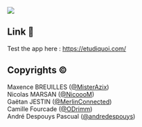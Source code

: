 ![](https://res.cloudinary.com/hf10ee93o/image/upload/v1648409477/etudiquoi-meta-image_tdbk4e.jpg)

## Link 🚀

Test the app here : https://etudiquoi.com/

## Copyrights ©

Maxence BREUILLES ([@MisterAzix](https://github.com/MisterAzix))<br />
Nicolas MARSAN ([@NicoooM](https://github.com/NicoooM))<br />
Gaëtan JESTIN ([@MerlinConnected](https://github.com/MerlinConnected))<br />
Camille Fourcade ([@ODrimm](https://github.com/ODrimm))<br />
André Despouys Pascual ([@andredespouys](https://github.com/andredespouys))
